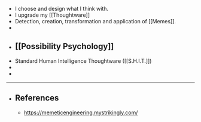 - I choose and design what I think with.
- I upgrade my [[Thoughtware]]
- Detection, creation, transformation and application of [[Memes]].
-
- [[Possibility Psychology]]
	-
- Standard Human Intelligence Thoughtware ([[S.H.I.T.]])
-
-
- ---
- ## References
	- https://memeticengineering.mystrikingly.com/